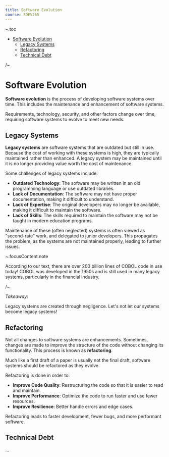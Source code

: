 ```yaml
---
title: Software Evolution
course: SDEV265
---
```


~.toc

- [Software Evolution](#software-evolution)
  - [Legacy Systems](#legacy-systems)
  - [Refactoring](#refactoring)
  - [Technical Debt](#technical-debt)

/~

# Software Evolution

**Software evolution** is the process of developing software systems over time. This includes the maintenance and enhancement of software systems.

Requirements, technology, security, and other factors change over time, requiring software systems to evolve to meet new needs.

## Legacy Systems

**Legacy systems** are software systems that are outdated but still in use. Because the cost of working with these systems is high, they are typically maintained rather than enhanced. A legacy system may be maintained until it is no longer providing value worth the cost of maintenance.

Some challenges of legacy systems include:

- **Outdated Technology**: The software may be written in an old programming language or use outdated libraries.
- **Lack of Documentation**: The software may not have proper documentation, making it difficult to understand.
- **Lack of Expertise**: The original developers may no longer be available, making it difficult to maintain the software.
- **Lack of Skills**: The skills required to maintain the software may not be taught in modern education programs.

Maintenance of these (often neglected) systems is often viewed as "second-rate" work, and delegated to junior developers. This propagates the problem, as the systems are not maintained properly, leading to further issues.

~.focusContent.note

According to our text, there are over 200 billion lines of COBOL code in use today! COBOL was developed in the 1950s and is still used in many legacy systems, particularly in the financial industry.

/~

_Takeaway_:

Legacy systems are created through negligence. Let's not let our systems become legacy systems!

## Refactoring

Not all changes to software systems are enhancements. Sometimes, changes are made to improve the structure of the code without changing its functionality. This process is known as **refactoring**.

Much like a first draft of a paper is usually not the final draft, software systems should be refactored as they evolve.

Refactoring is done in order to:

- **Improve Code Quality**: Restructuring the code so that it is easier to read and maintain.
- **Improve Performance**: Optimize the code to run faster and use fewer resources.
- **Improve Resilience**: Better handle errors and edge cases.

Refactoring leads to faster development, fewer bugs, and more performant software.

## Technical Debt

...
